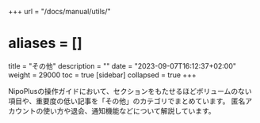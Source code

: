 +++
url = "/docs/manual/utils/"
# aliases = []
title = "その他"
description = ""
date = "2023-09-07T16:12:37+02:00"
weight = 29000
toc = true
[sidebar]
collapsed = true
+++

NipoPlusの操作ガイドにおいて、セクションをもたせるほどボリュームのない項目や、重要度の低い記事を「その他」のカテゴリでまとめています。
匿名アカウントの使い方や退会、通知機能などについて解説しています。
